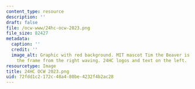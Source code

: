 ```yaml
---
content_type: resource
description: ''
draft: false
file: /ocw-www/24hc-ocw-2023.png
file_size: 82427
metadata:
  caption: ''
  credit: ''
  image_alt: Graphic with red background. MIT mascot Tim the Beaver is stepping into
    the frame from the right waving. 24HC logos and text on the left.
resourcetype: Image
title: 24HC OCW 2023.png
uid: 72fdd1c2-172c-48a4-80be-4232f4b2ac28
---
```

